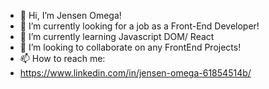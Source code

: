 - 👋 Hi, I’m Jensen Omega! 
- 👀 I’m currently looking for a job as a Front-End Developer! 
- 🌱 I’m currently learning Javascript DOM/ React
- 💞️ I’m looking to collaborate on any FrontEnd Projects!
- 📫 How to reach me:
-   https://www.linkedin.com/in/jensen-omega-61854514b/

